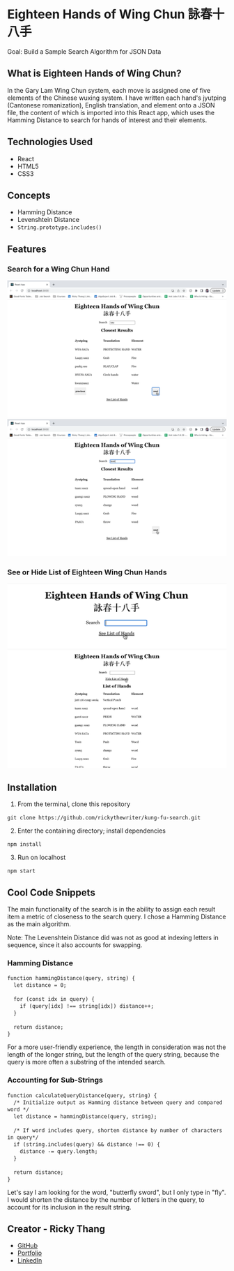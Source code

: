 # Eighteen Hands of Wing Chun 詠春十八手

Goal: Build a Sample Search Algorithm for JSON Data

## What is Eighteen Hands of Wing Chun?

In the Gary Lam Wing Chun system, each move is assigned one of five elements of the Chinese wuxing system. I have written each hand's jyutping (Cantonese romanization), English translation, and element onto a JSON file, the content of which is imported into this React app, which uses the Hamming Distance to search for hands of interest and their elements.

## Technologies Used
- React
- HTML5
- CSS3

## Concepts
- Hamming Distance
- Levenshtein Distance
- `String.prototype.includes()`

## Features
### Search for a Wing Chun Hand
![Search1](https://github.com/rickythewriter/kung-fu-search/blob/master/public/images/search1.png)
![Search2](https://github.com/rickythewriter/kung-fu-search/blob/master/public/images/search2.png)
### See or Hide List of Eighteen Wing Chun Hands
![See](https://github.com/rickythewriter/kung-fu-search/blob/master/public/images/see.png)
![Hide](https://github.com/rickythewriter/kung-fu-search/blob/master/public/images/hide.png)

## Installation
1. From the terminal, clone this repository
```
git clone https://github.com/rickythewriter/kung-fu-search.git
```
2. Enter the containing directory; install dependencies
```
npm install
```
3. Run on localhost
```
npm start
```

## Cool Code Snippets

The main functionality of the search is in the ability to assign each result item a metric of closeness to the search query. I chose a Hamming Distance as the main algorithm.

Note: The Levenshtein Distance did was not as good at indexing letters in sequence, since it also accounts for swapping.

### Hamming Distance
```
function hammingDistance(query, string) {
  let distance = 0;

  for (const idx in query) {
    if (query[idx] !== string[idx]) distance++;
  }

  return distance;
}
```
For a more user-friendly experience, the length in consideration was not the length of the longer string, but the length of the query string, because the query is more often a substring of the intended search.

### Accounting for Sub-Strings
```
function calculateQueryDistance(query, string) {
  /* Initialize output as Hamming distance between query and compared word */
  let distance = hammingDistance(query, string);

  /* If word includes query, shorten distance by number of characters in query*/
  if (string.includes(query) && distance !== 0) {
    distance -= query.length;
  }

  return distance;
}
```

Let's say I am looking for the word, "butterfly sword", but I only type in "fly". I would shorten the distance by the number of letters in the query, to account for its inclusion in the result string.

## Creator - Ricky Thang
- [GitHub](https://github.com/rickythewriter)
- [Portfolio](rickythang.com)
- [LinkedIn](https://www.linkedin.com/in/ricky-thang-88307a100)

